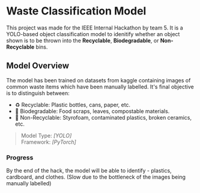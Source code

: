 # Waste Classification Model

This project was made for the IEEE Internal Hackathon by team 5. It is a YOLO-based object classification model to idenitify whether an object shown is to be thrown into the **Recyclable**, **Biodegradable**, or **Non-Recyclable** bins.

## Model Overview
The model has been trained on datasets from kaggle containing images of common waste items which have been manually labelled. It's final objective is to distinguish between:

- ♻️ Recyclable: Plastic bottles, cans, paper, etc.
- 🌱 Biodegradable: Food scraps, leaves, compostable materials.
- 🚯 Non-Recyclable: Styrofoam, contaminated plastics, broken ceramics, etc.

> Model Type: *[YOLO]*  
> Framework: *[PyTorch]*

### Progress
By the end of the hack, the model will be able to identify - plastics, cardboard, and clothes. (Slow due to the bottleneck of the images being manually labelled)

